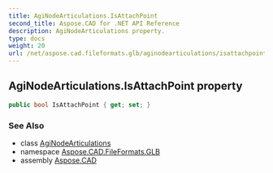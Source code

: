 ```yaml
---
title: AgiNodeArticulations.IsAttachPoint
second_title: Aspose.CAD for .NET API Reference
description: AgiNodeArticulations property. 
type: docs
weight: 20
url: /net/aspose.cad.fileformats.glb/aginodearticulations/isattachpoint/
---
```

## AgiNodeArticulations.IsAttachPoint property

```csharp
public bool IsAttachPoint { get; set; }
```

### See Also

* class [AgiNodeArticulations](../)
* namespace [Aspose.CAD.FileFormats.GLB](../../aginodearticulations/)
* assembly [Aspose.CAD](../../../)


